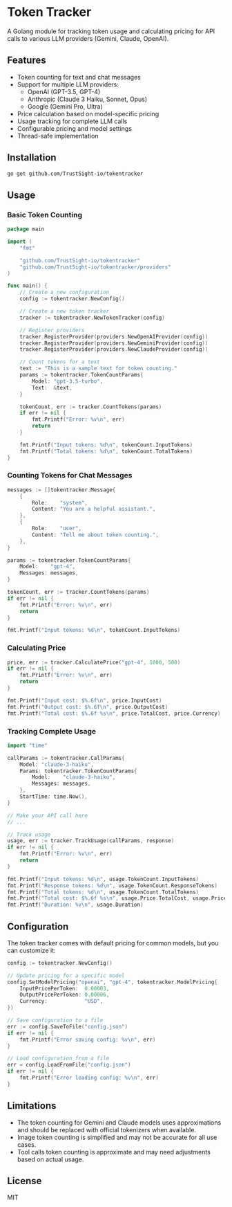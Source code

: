 # Token Tracker

A Golang module for tracking token usage and calculating pricing for API calls to various LLM providers (Gemini, Claude, OpenAI).

## Features

- Token counting for text and chat messages
- Support for multiple LLM providers:
  - OpenAI (GPT-3.5, GPT-4)
  - Anthropic (Claude 3 Haiku, Sonnet, Opus)
  - Google (Gemini Pro, Ultra)
- Price calculation based on model-specific pricing
- Usage tracking for complete LLM calls
- Configurable pricing and model settings
- Thread-safe implementation

## Installation

```bash
go get github.com/TrustSight-io/tokentracker
```

## Usage

### Basic Token Counting

```go
package main

import (
	"fmt"

	"github.com/TrustSight-io/tokentracker"
	"github.com/TrustSight-io/tokentracker/providers"
)

func main() {
	// Create a new configuration
	config := tokentracker.NewConfig()

	// Create a new token tracker
	tracker := tokentracker.NewTokenTracker(config)

	// Register providers
	tracker.RegisterProvider(providers.NewOpenAIProvider(config))
	tracker.RegisterProvider(providers.NewGeminiProvider(config))
	tracker.RegisterProvider(providers.NewClaudeProvider(config))

	// Count tokens for a text
	text := "This is a sample text for token counting."
	params := tokentracker.TokenCountParams{
		Model: "gpt-3.5-turbo",
		Text:  &text,
	}

	tokenCount, err := tracker.CountTokens(params)
	if err != nil {
		fmt.Printf("Error: %v\n", err)
		return
	}

	fmt.Printf("Input tokens: %d\n", tokenCount.InputTokens)
	fmt.Printf("Total tokens: %d\n", tokenCount.TotalTokens)
}
```

### Counting Tokens for Chat Messages

```go
messages := []tokentracker.Message{
	{
		Role:    "system",
		Content: "You are a helpful assistant.",
	},
	{
		Role:    "user",
		Content: "Tell me about token counting.",
	},
}

params := tokentracker.TokenCountParams{
	Model:    "gpt-4",
	Messages: messages,
}

tokenCount, err := tracker.CountTokens(params)
if err != nil {
	fmt.Printf("Error: %v\n", err)
	return
}

fmt.Printf("Input tokens: %d\n", tokenCount.InputTokens)
```

### Calculating Price

```go
price, err := tracker.CalculatePrice("gpt-4", 1000, 500)
if err != nil {
	fmt.Printf("Error: %v\n", err)
	return
}

fmt.Printf("Input cost: $%.6f\n", price.InputCost)
fmt.Printf("Output cost: $%.6f\n", price.OutputCost)
fmt.Printf("Total cost: $%.6f %s\n", price.TotalCost, price.Currency)
```

### Tracking Complete Usage

```go
import "time"

callParams := tokentracker.CallParams{
	Model: "claude-3-haiku",
	Params: tokentracker.TokenCountParams{
		Model:    "claude-3-haiku",
		Messages: messages,
	},
	StartTime: time.Now(),
}

// Make your API call here
// ...

// Track usage
usage, err := tracker.TrackUsage(callParams, response)
if err != nil {
	fmt.Printf("Error: %v\n", err)
	return
}

fmt.Printf("Input tokens: %d\n", usage.TokenCount.InputTokens)
fmt.Printf("Response tokens: %d\n", usage.TokenCount.ResponseTokens)
fmt.Printf("Total tokens: %d\n", usage.TokenCount.TotalTokens)
fmt.Printf("Total cost: $%.6f %s\n", usage.Price.TotalCost, usage.Price.Currency)
fmt.Printf("Duration: %v\n", usage.Duration)
```

## Configuration

The token tracker comes with default pricing for common models, but you can customize it:

```go
config := tokentracker.NewConfig()

// Update pricing for a specific model
config.SetModelPricing("openai", "gpt-4", tokentracker.ModelPricing{
	InputPricePerToken:  0.00003,
	OutputPricePerToken: 0.00006,
	Currency:            "USD",
})

// Save configuration to a file
err := config.SaveToFile("config.json")
if err != nil {
	fmt.Printf("Error saving config: %v\n", err)
}

// Load configuration from a file
err = config.LoadFromFile("config.json")
if err != nil {
	fmt.Printf("Error loading config: %v\n", err)
}
```

## Limitations

- The token counting for Gemini and Claude models uses approximations and should be replaced with official tokenizers when available.
- Image token counting is simplified and may not be accurate for all use cases.
- Tool calls token counting is approximate and may need adjustments based on actual usage.

## License

MIT